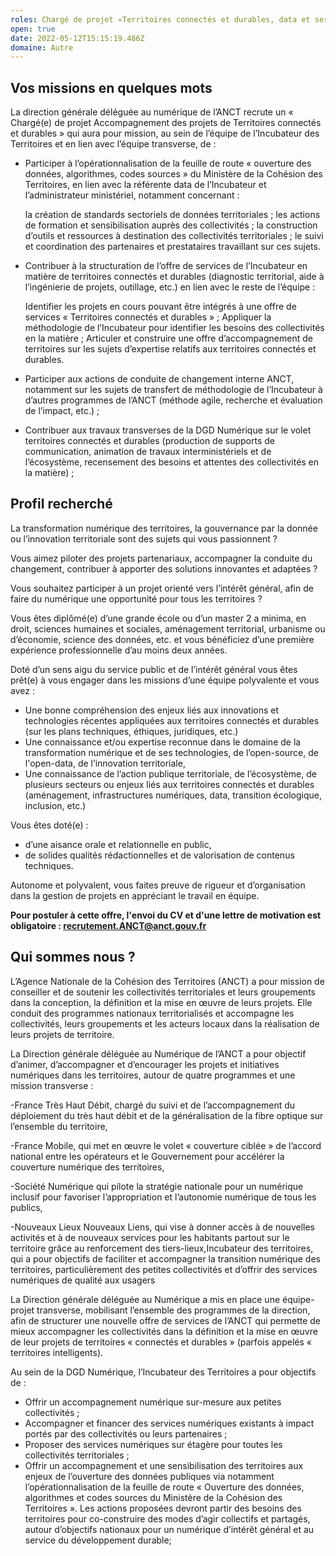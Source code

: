 ```yaml
---
roles: Chargé de projet «Territoires connectés et durables, data et services» F/H
open: true
date: 2022-05-12T15:15:19.486Z
domaine: Autre
---
```

## **Vos missions en quelques mots**

La direction générale déléguée au numérique de l’ANCT recrute un « Chargé(e) de projet Accompagnement des projets de Territoires connectés et durables » qui aura pour mission, au sein de l’équipe de l’Incubateur des Territoires et en lien avec l’équipe transverse, de :

* Participer à l’opérationnalisation de la feuille de route « ouverture des données, algorithmes, codes sources » du Ministère de la Cohésion des Territoires, en lien avec la référente data de l’Incubateur et l’administrateur ministériel, notamment concernant :

    la création de standards sectoriels de données territoriales ;
    les actions de formation et sensibilisation auprès des collectivités ;
    la construction d’outils et ressources à destination des collectivités territoriales ;
    le suivi et coordination des partenaires et prestataires travaillant sur ces sujets.


* Contribuer à la structuration de l’offre de services de l’Incubateur en matière de territoires connectés et durables (diagnostic territorial, aide à l’ingénierie de projets, outillage, etc.) en lien avec le reste de l’équipe :

    Identifier les projets en cours pouvant être intégrés à une offre de services « Territoires connectés et durables » ;
    Appliquer la méthodologie de l’Incubateur pour identifier les besoins des collectivités en la matière ;
    Articuler et construire une offre d’accompagnement de territoires sur les sujets d’expertise relatifs aux territoires connectés et durables.
* Participer aux actions de conduite de changement interne ANCT, notamment sur les sujets de transfert de méthodologie de l’Incubateur à d’autres programmes de l’ANCT (méthode agile, recherche et évaluation de l’impact, etc.) ;
* Contribuer aux travaux transverses de la DGD Numérique sur le volet territoires connectés et durables (production de supports de communication, animation de travaux interministériels et de l’écosystème, recensement des besoins et attentes des collectivités en la matière) ;




## Profil recherché

La transformation numérique des territoires, la gouvernance par la donnée ou l’innovation territoriale sont des sujets qui vous passionnent ?

Vous aimez piloter des projets partenariaux, accompagner la conduite du changement, contribuer à apporter des solutions innovantes et adaptées ?

Vous souhaitez participer à un projet orienté vers l’intérêt général, afin de faire du numérique une opportunité pour tous les territoires ?

Vous êtes diplômé(e) d’une grande école ou d’un master 2 a minima, en droit, sciences humaines et sociales, aménagement territorial, urbanisme ou d’économie, science des données, etc. et vous bénéficiez d’une première expérience professionnelle d’au moins deux années.

Doté d’un sens aigu du service public et de l’intérêt général vous êtes prêt(e) à vous engager dans les missions d’une équipe polyvalente et vous avez :

* Une bonne compréhension des enjeux liés aux innovations et technologies récentes appliquées aux territoires connectés et durables (sur les plans techniques, éthiques, juridiques, etc.)
* Une connaissance et/ou expertise reconnue dans le domaine de la transformation numérique et de ses technologies, de l’open-source, de l'open-data, de l’innovation territoriale,
* Une connaissance de l’action publique territoriale, de l’écosystème, de plusieurs secteurs ou enjeux liés aux territoires connectés et durables (aménagement, infrastructures numériques, data, transition écologique, inclusion,  etc.)

Vous êtes doté(e) :

* d’une aisance orale et relationnelle en public,
* de solides qualités rédactionnelles et de valorisation de contenus techniques.

Autonome et polyvalent, vous faites preuve de rigueur et d’organisation dans la gestion de projets en appréciant le travail en équipe.


**Pour postuler à cette offre, l'envoi du CV et d'une lettre de motivation est obligatoire :  recrutement.ANCT@anct.gouv.fr**





## Qui sommes nous ?

L’Agence Nationale de la Cohésion des Territoires (ANCT) a pour mission de conseiller et de soutenir les collectivités territoriales et leurs groupements dans la conception, la définition et la mise en œuvre de leurs projets. Elle conduit des programmes nationaux territorialisés et accompagne les collectivités, leurs groupements et les acteurs locaux dans la réalisation de leurs projets de territoire.

La Direction générale déléguée au Numérique de l’ANCT a pour objectif d’animer, d’accompagner et d’encourager les projets et initiatives numériques dans les territoires, autour de quatre programmes et une mission transverse :

\-France Très Haut Débit, chargé du suivi et de l’accompagnement du déploiement du très haut débit et de la généralisation de la fibre optique sur l’ensemble du territoire,

\-France Mobile, qui met en œuvre le volet « couverture ciblée » de l’accord national entre les opérateurs et le Gouvernement pour accélérer la couverture numérique des territoires,

\-Société Numérique qui pilote la stratégie nationale pour un numérique inclusif pour favoriser l’appropriation et l’autonomie numérique de tous les publics,

\-Nouveaux Lieux Nouveaux Liens, qui vise à donner accès à de nouvelles activités et à de nouveaux services pour les habitants partout sur le territoire grâce au renforcement des tiers-lieux,Incubateur des territoires, qui a pour objectifs de faciliter et accompagner la transition numérique des territoires, particulièrement des petites collectivités et d’offrir des services numériques de qualité aux usagers


La Direction générale déléguée au Numérique a mis en place une équipe-projet transverse, mobilisant l’ensemble des programmes de la direction, afin de structurer une nouvelle offre de services de l’ANCT qui permette de mieux accompagner les collectivités dans la définition et la mise en œuvre de leur projets de territoires « connectés et durables » (parfois appelés « territoires intelligents).


Au sein de la DGD Numérique, l’Incubateur des Territoires a pour objectifs de :

* Offrir un accompagnement numérique sur-mesure aux petites collectivités ;
* Accompagner et financer des services numériques existants à impact portés par des collectivités ou leurs partenaires ;
* Proposer des services numériques sur étagère pour toutes les collectivités territoriales ;
* Offrir un accompagnement et une sensibilisation des territoires aux enjeux de l’ouverture des données publiques via notamment l’opérationnalisation de la feuille de route « Ouverture des données, algorithmes et codes sources du Ministère de la Cohésion des Territoires ».
  Les actions proposées devront partir des besoins des territoires pour co-construire des modes d’agir collectifs et partagés, autour d’objectifs nationaux pour un numérique d’intérêt général et au service du développement durable;